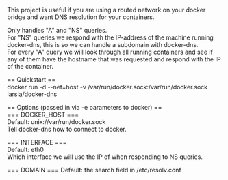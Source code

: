 This project is useful if you are using a routed network on your docker bridge and want DNS resolution for your containers.  
  
Only handles "A" and "NS" queries.  
For "NS" queries we respond with the IP-address of the machine running docker-dns, this is so we can handle a subdomain with docker-dns.  
For every "A" query we will look through all running containers and see if any of them have the hostname that was requested and respond with the IP of the container.  
  
== Quickstart ==  
docker run -d --net=host -v /var/run/docker.sock:/var/run/docker.sock larsla/docker-dns  
  
== Options (passed in via -e parameters to docker) ==  
=== DOCKER_HOST ===  
Default: unix://var/run/docker.sock  
Tell docker-dns how to connect to docker.  
  
=== INTERFACE ===  
Default: eth0  
Which interface we will use the IP of when responding to NS queries.  

=== DOMAIN ===
Default: the search field in /etc/resolv.conf
